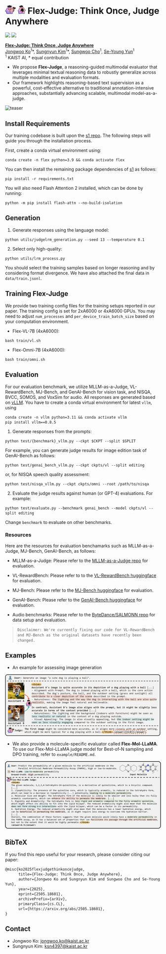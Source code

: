 # <img src="assets/flex_1.png" alt="Flex mascot" height="28"/> <img src="assets/flex_2.png" alt="Flex mascot" height="28"/> Flex-Judge: Think Once, Judge Anywhere
<a href="https://arxiv.org/abs/2505.18601"><img src="https://img.shields.io/badge/Paper-arXiv:2505.18601-Green"></a>
<a href=#bibtex><img src="https://img.shields.io/badge/Paper-BibTex-yellow"></a>

[**Flex-Judge: Think Once, Judge Anywhere**](https://arxiv.org/abs/2505.18601)       
[Jongwoo Ko](https://sites.google.com/view/jongwooko)<sup>1</sup>\*,
[Sungnyun Kim](https://sungnyunkim.notion.site/Sungnyun-Kim-4770a0182c47469ebdcd357cde97bd32)<sup>1</sup>\*,
[Sungwoo Cho](https://peter-sungwoocho.github.io/)<sup>1</sup>,
[Se-Young Yun](https://fbsqkd.github.io)<sup>1</sup><br/>
<sup>1</sup> KAIST AI, \* equal contribution

- We propose **Flex-Judge**, a reasoning-guided multimodal evaluator that leverages minimal textual reasoning data to robustly generalize across multiple modalities and evaluation formats.
- Our framework highlights reasoning-based text supervision as a powerful, cost-effective alternative to traditional annotation-intensive approaches, substantially advancing scalable, multimodal model-as-a-judge.

![teaser](assets/flex_judge_framework.png)

## Install Requirements

Our training codebase is built upon the [s1 repo](https://github.com/simplescaling/s1). The following steps will guide you through the installation process.

First, create a conda virtual environment using:
```shell
conda create -n flex python=3.9 && conda activate flex
```

You can then install the remaining package dependencies of [s1](https://github.com/simplescaling/s1) as follows:

```shell
pip install -r requirements.txt
```

You will also need Flash Attention 2 installed, which can be done by running:

```shell
python -m pip install flash-attn --no-build-isolation
```

## Generation

1. Generate responses using the language model:

```shell
python utils/judgelrm_generation.py --seed 13 --temperature 0.1
```

2. Select only high-quality:

```shell
python utils/lrm_process.py
```

You should select the training samples based on longer reasoning and by considering format divergence. We have also attached the final data in `data/train.jsonl`.

## Training Flex-Judge

We provide two training config files for the training setups reported in our paper. The training config is set for 2xA6000 or 4xA6000 GPUs. You may need to adjust `num_processes` and `per_device_train_batch_size` based on your computation environment.

* Flex-VL-7B (4xA6000):
```Shell
bash train/vl.sh
```

* Flex-Omni-7B (4xA6000):
```Shell
bash train/omni.sh
```

## Evaluation

For our evaluation benchmark, we utilize MLLM-as-a-Judge, VL-RewardBench, MJ-Bench, and GenAI-Bench for vision task, and NISQA, BVCC, SOMOS, and VoxSim for audio. All responses are generated based on [vLLM](https://github.com/vllm-project/vllm). You have to create a conda virtual environment for latest `vllm`, using

```shell
conda create -n vllm python=3.11 && conda activate vllm
pip install vllm==0.8.5
```

1. Generate responses from the prompts:

```shell
python test/{benchmark}_vllm.py --ckpt $CKPT --split $SPLIT
```

For example, you can generate judge results for image edition task of GenAI-Bench as follows:

```shell
python test/genai_bench_vllm.py --ckpt ckpts/vl --split editing
```

or, for NISQA speech quality assessment:

```shell
python test/nisqa_vllm.py --ckpt ckpts/omni --root /path/to/nisqa
```

2. Evaluate the judge results against human (or GPT-4) evaluations. For example:

```shell
python test/evaluate.py --benchmark genai_bench --model ckpts/vl --split editing
```

Change `benchmark` to evaluate on other benchmarks.


### Resources
Here are the resources for evaluation benchamarks such as MLLM-as-a-Judge, MJ-Bench, GenAI-Bench, as follows:

* MLLM-as-a-Judge: Please refer to the [MLLM-as-a-Judge repo](https://github.com/Dongping-Chen/MLLM-Judge/tree/main/Dataset) for evaluation.

* VL-RewardBench: Please refer to to the [VL-RewardBench huggingface](https://huggingface.co/datasets/MMInstruction/VL-RewardBench) for evaluation.

* MJ-Bench: Please refer to the [MJ-Bench huggingface](https://huggingface.co/datasets/MJ-Bench/MJ-Bench) for evaluation.

* GenAI-Bench: Please refer to the [GenAI-Bench huggingface](https://huggingface.co/datasets/TIGER-Lab/GenAI-Bench/viewer/video_generation) for evaluation.

* Audio benchmarks: Please refer to the [ByteDance/SALMONN repo](https://github.com/bytedance/SALMONN/blob/main/quality_assessment/README.md) for data setup and evaluation.

> `Disclaimer: We're currently fixing our code for VL-RewardBench and MJ-Bench as the original datasets have recently been changed.`

## Examples

- An example for assessing image generation

![teaser](assets/flex_judge_example.png)

- We also provide a molecule-specific evaluator called **Flex-Mol-LLaMA**. To use our Flex-Mol-LLaMA judge model for Best-of-N sampling and DPO training, refer to `example/README.md`.

![teaser](assets/flex_mol_llama_example.png)

## BibTeX
If you find this repo useful for your research, please consider citing our paper:

```
@misc{ko2025flexjudgethinkoncejudge,
      title={Flex-Judge: Think Once, Judge Anywhere}, 
      author={Jongwoo Ko and Sungnyun Kim and Sungwoo Cho and Se-Young Yun},
      year={2025},
      eprint={2505.18601},
      archivePrefix={arXiv},
      primaryClass={cs.CL},
      url={https://arxiv.org/abs/2505.18601}, 
}
```

## Contact
- Jongwoo Ko: jongwoo.ko@kaist.ac.kr
- Sungnyun Kim: ksn4397@kaist.ac.kr